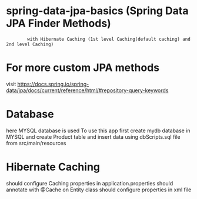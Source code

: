 # spring-data-jpa-basics (Spring Data JPA Finder Methods)
            with Hibernate Caching (1st level Caching(default caching) and 2nd level Caching)

# For more custom JPA methods 
visit https://docs.spring.io/spring-data/jpa/docs/current/reference/html/#repository-query-keywords

# Database
here MYSQL database is used 
To use this app first create mydb database in MYSQL and create Product table and insert data using dbScripts.sql file from  src/main/resources


# Hibernate Caching

should configure Caching properties in application.properties
should annotate with @Cache on Entity class
should configure properties in xml file
